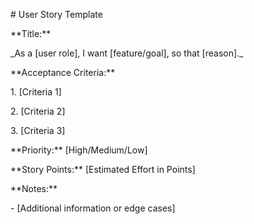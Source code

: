 \# User Story Template



\*\*Title:\*\*

\_As a \[user role], I want \[feature/goal], so that \[reason].\_



\*\*Acceptance Criteria:\*\*

1\. \[Criteria 1]

2\. \[Criteria 2]

3\. \[Criteria 3]



\*\*Priority:\*\* \[High/Medium/Low]

\*\*Story Points:\*\* \[Estimated Effort in Points]

\*\*Notes:\*\*

\- \[Additional information or edge cases]

